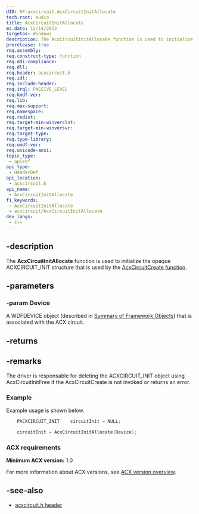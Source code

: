 ```yaml
---
UID: NF:acxcircuit.AcxCircuitInitAllocate
tech.root: audio
title: AcxCircuitInitAllocate
ms.date: 12/14/2022
targetos: Windows
description: The AcxCircuitInitAllocate function is used to initialize the opaque ACXCIRCUIT_INIT structure that is used by the AcxCircuitCreate function.
prerelease: true
req.assembly: 
req.construct-type: function
req.ddi-compliance: 
req.dll: 
req.header: acxcircuit.h
req.idl: 
req.include-header: 
req.irql: PASSIVE_LEVEL
req.kmdf-ver: 
req.lib: 
req.max-support: 
req.namespace: 
req.redist: 
req.target-min-winverclnt: 
req.target-min-winversvr: 
req.target-type: 
req.type-library: 
req.umdf-ver: 
req.unicode-ansi: 
topic_type:
 - apiref
api_type:
 - HeaderDef
api_location:
 - acxcircuit.h
api_name:
 - AcxCircuitInitAllocate
f1_keywords:
 - AcxCircuitInitAllocate
 - acxcircuit/AcxCircuitInitAllocate
dev_langs:
 - c++
---
```


## -description

The **AcxCircuitInitAllocate** function is used to initialize the opaque ACXCIRCUIT_INIT structure that is used by the [AcxCircuitCreate function](nf-acxcircuit-acxcircuitcreate.md).

## -parameters

### -param Device

A WDFDEVICE object (described in  [Summary of Framework Objects](/windows-hardware/drivers/wdf/summary-of-framework-objects)) that is associated with the ACX circuit.

## -returns

## -remarks

The driver is responsable for deleting the ACXCIRCUIT_INIT object using AcxCircuitInitFree if the AcxCircuitCreate is not invoked or returns an error.

### Example

Example usage is shown below.

```cpp
    PACXCIRCUIT_INIT    circuitInit = NULL;

    circuitInit = AcxCircuitInitAllocate(Device);
```

### ACX requirements

**Minimum ACX version:** 1.0

For more information about ACX versions, see [ACX version overview](/windows-hardware/drivers/audio/acx-version-overview).

## -see-also

- [acxcircuit.h header](index.md)
